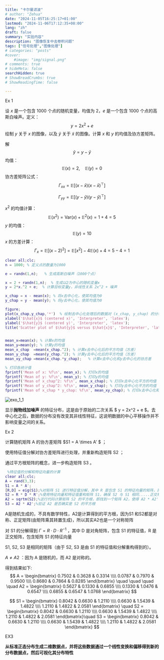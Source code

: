 ```yaml
---
title: "卡尔曼滤波"
# author: "Zehua"
date: "2024-11-05T16:25:17+01:00"
lastmod: "2024-11-06T17:12:35+08:00"
lang: "zh"
draft: false
summary: "实验内容"
description: "图像恢复中去卷积问题"
tags: ["信号处理","图像处理"]
# categories: "posts"
#cover:
    #image: "img/signal.png"
# comments: true
# hideMeta: false
searchHidden: true
# ShowBreadCrumbs: true
# ShowReadingTime: false

---
```








Ex 1

设 $x$ 是一个包含 1000 个点的随机变量，均值为 2，$e$ 是一个包含 1000 个点的高斯白噪声。定义：
$$
y = 2x^2 + e
$$
绘制 $y$ 关于 $x$ 的图像，以及 $\tilde{y}$ 关于 $\tilde{x}$ 的图像。计算 $x$ 和 $y$ 的均值及协方差矩阵。

解
$$
\tilde{y} = y - \bar{y}
$$
均值：
$$
\mathbb{E}(x) = 2, \quad \mathbb{E}(y) = 0
$$
协方差矩阵公式：
$$
\Gamma_{xx} = \mathbb{E}\left[(x - \bar{x})(x - \bar{x})^\top\right]
$$

$$
\Gamma_{yy} = \mathbb{E}\left[(y - \bar{y})(y - \bar{y})^\top\right]
$$

$x^2$ 的均值计算：
$$
\mathbb{E}(x^2) = \text{Var}(x) + \mathbb{E}^2(x)
= 1 + 4 = 5
$$
$y$ 的均值：
$$
\mathbb{E}(y) = 10
$$
$x$ 的方差计算：
$$
\Gamma_x = \mathbb{E}[(x - 2)^2] = \mathbb{E}[x^2] - 4\mathbb{E}(x) + 4 = 5 - 4 = 1
$$

```matlab
clear all;clc;
n = 1000; % 定义点的数量为1000

e = randn(1,n);   % 生成高斯白噪声（1000个点）

x = 2 + randn(1,n);  % 生成以2为中心的随机变量x
y = 2*x.^2 + e;  % 计算目标变量y，非线性关系 2x^2 + 噪声

x_chap = x - mean(x); % 将x去中心化，使其均值为0
y_chap = y - mean(y); % 将y去中心化，使其均值为0

figure;
plot(x_chap,y_chap,'*')  % 绘制去中心化处理后的数据对 (x_chap, y_chap) 的分布图
xlabel('$\hat{x}$ (centered x)', 'Interpreter', 'latex');
ylabel('$\hat{y}$ (centered y)', 'Interpreter', 'latex');
title('Scatter plot of $\hat{y}$ versus $\hat{x}$', 'Interpreter', 'latex');


mean_x=mean(x); % 计算x的均值
mean_y=mean(y); % 计算y的均值
mean_x_chap  =mean(x_chap.^2); % 计算x去中心化后的平方均值（方差）
mean_y_chap  =mean(y_chap.^2); % 计算y去中心化后的平方均值（方差）
mean_xy_chap =mean(x_chap.*y_chap);   % 计算x去中心化和y去中心化的协方差

% 打印各统计值
fprintf('Mean of x: %f\n', mean_x); % 打印x的均值
fprintf('Mean of y: %f\n', mean_y); % 打印y的均值
fprintf('Mean of x_chap^2: %f\n', mean_x_chap); % 打印x去中心化平方的均值
fprintf('Mean of y_chap^2: %f\n', mean_y_chap); % 打印y去中心化平方的均值
fprintf('Mean of x_chap * y_chap: %f\n', mean_xy_chap); % 打印x去中心化和y去中心化的协方差
```

![exo_1_1](/Users/zehua/Documents/GitHub/Zehua716.github.io/static/img/kalman/exo_1_1.png)

显示**抛物线加噪声** 的特征分布，这是由于原始的二次关系 $ y = 2x^2 + e $。去中心化之后，数据的分布没有改变其非线性特征，这说明数据的中心平移操作并不影响变量之间的关系。



Ex 2

计算随机矩阵 A 的协方差矩阵 $S1 = A \times A' $ ；

使用特征值分解对协方差矩阵进行处理，并重新构造矩阵 S2 ；

通过平方根矩阵的概念，进一步构造矩阵 S3 。



```matlab
 %特征值的分解和特征向量的计算
clear all;clc;
A = rand(3,3);
S1 = A * A';
[R,D] = eig(S1);%对矩阵 S1 进行特征值分解，其中 R 是包含 S1 的特征向量的矩阵，而 D 是对角矩阵，其对角线上的元素是对应的特征值。
S2 = R * D * R';%使用特征向量和特征值重构矩阵 S1，确保 S2 与 S1 相同.....正交矩阵（R），逆矩阵等于转置矩阵。
A2 = sqrtm(S2);%这行代码计算矩阵 S2 的平方根，即找到一个矩阵 A2，使得 A2 * A2' = S2
S3 = A2 * A2';%验证 A2 是否确实是 S2 的平方根
```

A是随机生成的，不具有数学特性，A2是计算得到的平方根，因为S1 和S2都是对称、正定矩阵(由矩阵乘其转置生成)，所以其实A2也是一个对称矩阵

 对 S1 的分解得到 $\Gamma = R \cdot D \cdot R^{-1}$ ，其中 D 是对角矩阵，包含 S1 的特征值，R 是正交矩阵，包含矩阵 S1 的特征向量

 S1, S2, S3 是相同的矩阵（由于 S2, S3 是由 S1 的特征值和分解重构得到的）。

$A \neq A2$ ：因为 A 是随机的，而 A2 是对称的。

得到结果如下:
$$
A = \begin{bmatrix}
0.7502 & 0.3628 & 0.3314 \\\\
0.0787 & 0.7970 & 0.9500 \\\\
0.8680 & 0.7864 & 0.8285
\end{bmatrix} \quad \quad \quad \quad A2 = \begin{bmatrix}
0.5627 & 0.1330 & 0.6855 \\\\
0.1330 & 1.0476 & 0.6547 \\\\
0.6855 & 0.6547 & 1.0768
\end{bmatrix}
$$

$$
S1 = \begin{bmatrix}
0.8042 & 0.6630 & 1.2110 \\\\
0.6630 & 1.5439 & 1.4822 \\\\
1.2110 & 1.4822 & 2.0581
\end{bmatrix} \quad S2 = \begin{bmatrix}
0.8042 & 0.6630 & 1.2110 \\\\
0.6630 & 1.5439 & 1.4822 \\\\
1.2110 & 1.4822 & 2.0581
\end{bmatrix}\quad S3 = \begin{bmatrix}
0.8042 & 0.6630 & 1.2110 \\\\
0.6630 & 1.5439 & 1.4822 \\\\
1.2110 & 1.4822 & 2.0581
\end{bmatrix}
$$


EX3

**从标准正态分布生成二维数据点，并将这些数据通过一个线性变换和偏移得到新的分布数据点，然后可视化其分布特性**

